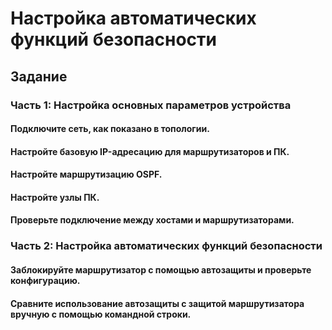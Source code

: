 # Настройка автоматических функций безопасности
## Задание
### Часть 1: Настройка основных параметров устройства
#### Подключите сеть, как показано в топологии.
#### Настройте базовую IP-адресацию для маршрутизаторов и ПК.
#### Настройте маршрутизацию OSPF.
#### Настройте узлы ПК.
#### Проверьте подключение между хостами и маршрутизаторами.
### Часть 2: Настройка автоматических функций безопасности
#### Заблокируйте маршрутизатор с помощью автозащиты и проверьте конфигурацию.
#### Сравните использование автозащиты с защитой маршрутизатора вручную с помощью командной строки.


